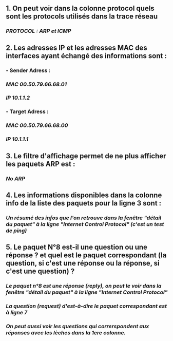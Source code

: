 ## 1. On peut voir dans la colonne protocol quels sont les protocols utilisés dans la trace réseau
### *PROTOCOL : ARP et ICMP*

## 2. Les adresses IP et les adresses MAC des interfaces ayant échangé des informations sont :
### - Sender Adress :
###  *MAC 00.50.79.66.68.01*
###  *IP 10.1.1.2*
### - Target Adress :
###  *MAC 00.50.79.66.68.00*
###  *IP 10.1.1.1*

## 3. Le filtre d'affichage permet de ne plus afficher les paquets ARP est :
### *No ARP*

## 4. Les informations disponibles dans la colonne info de la liste des paquets pour la ligne 3 sont :
### *Un résumé des infos que l'on retrouve dans la fenêtre "détail du paquet" à la ligne "Internet Control Protocol" (c'est un test de ping)*

## 5. Le paquet N°8 est-il une question ou une réponse ? et quel est le paquet correspondant (la question, si c'est une réponse ou la réponse, si c'est une question) ?
### *Le paquet n°8 est une réponse (reply), on peut le voir dans la fenêtre "détail du paquet" à la ligne "Internet Control Protocol"*
### *La question (request) d'est-à-dire le paquet correspondant est à ligne 7*
### *On peut aussi voir les questions qui correrspondent aux réponses avec les lèches dans la 1ere colonne.*






